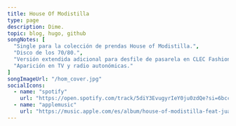 ```yaml
---
title: House Of Modistilla
type: page
description: Dime.
topic: blog, hugo, github
songNotes: [
  "Single para la colección de prendas House of Modistilla.",
  "Disco de los 70/80.",
  "Versión extendida adicional para desfile de pasarela en CLEC Fashion Festival 2022.",
  "Aparición en TV y radio autonómicas."
]
songImageUrl: "/hom_cover.jpg"
socialIcons:
  - name: "spotify"
    url: "https://open.spotify.com/track/5diY3EvugyrIeY0ju0zdQe?si=6bccab349ff5497d"
  - name: "applemusic"
    url: "https://music.apple.com/es/album/house-of-modistilla-feat-juanddddiego/1650595628?i=1650596177"
---
```

